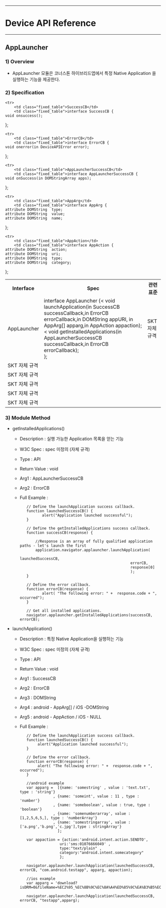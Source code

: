 <!--
{
	"id": 6517 ,
	
	"title": "AppLauncher",
	"outline": "AppLauncher 모듈은 코너스톤 하이브리드앱에서 특정 Native App을 실행하는 기능을 제공한다.",
	
	"tags" : ["runtime"],
	
	"order": [6, 5, 17],
	"thumbnail": "6.1.00.runtime_structure.png"
}
-->

----------

# Device API Reference 

----------

## AppLauncher  

### 1) Overview

- AppLauncher 모듈은 코너스톤 하이브리드앱에서 특정 Native Application 을 실행하는 기능을 제공한다. 

### 2) Specification

<table class="table table-bordered">
	<tr>
		<th class="fixed_table">Interface</th>
		<th class="fixed_table">Spec</th>
		<th>관련 표준</th>
	</tr>
	<tr>
		<td class="fixed_table">AppLauncher</td>
		<td class="fixed_table">interface AppLauncher {<
	void launchApplication(in SuccessCB successCallback,in ErrorCB errorCallback,in DOMString appURI,
	                in AppArg[] apparg,in AppAction appaction);<
	void getInstalledApplications(in AppLauncherSuccessCB successCallback,in ErrorCB errorCallback);<br>
};
		</td>
		<td>SKT 자체 규격</td>
	</tr>

	<tr>
		<td class="fixed_table">SuccessCB</td>
		<td class="fixed_table">interface SuccessCB {
	void onsuccess();
};
		</td>
		<td>SKT 자체 규격</td>
	</tr>

	<tr>
		<td class="fixed_table">ErrorCB</td>
		<td class="fixed_table">interface ErrorCB {
	void onerror(in DeviceAPIError error);
};
		</td>
		<td>SKT 자체 규격</td>
	</tr>

	<tr>
		<td class="fixed_table">AppLauncherSuccessCB</td>
		<td class="fixed_table">interface AppLauncherSuccessCB {
	void onSuccess(in DOMStringArray apps);
};
		</td>
		<td>SKT 자체 규격</td>
	</tr>

	<tr>
		<td class="fixed_table">AppArg</td>
		<td class="fixed_table">interface AppArg {
	attribute DOMString  type;
	attribute DOMString  value;
	attribute DOMString  name;
};
		</td>
		<td>SKT 자체 규격</td>
	</tr>

	<tr>
		<td class="fixed_table">AppAction</td>
		<td class="fixed_table">interface AppAction {
	attribute DOMString  action;
	attribute DOMString  uri; 
	attribute DOMString  type;
	attribute DOMString  category;
};
		</td>
		<td>SKT 자체 규격</td>
	</tr>

</table>

### 3) Module Method

- getInstalledApplications()

	- Description : 실행 가능한 Application 목록을 얻는 기능
	- W3C Spec : spec 미정의 (자체 규격)
	- Type : API 
	- Return Value : void
	- Arg1 : AppLauncherSuccessCB
	- Arg2 : ErrorCB
	- Full Example :

			 // Define the launchApplication success callback.
			 function launchedSuccessCB() {
			        alert("Application launched successful");
			 }

			 // Define the getInstalledApplications success callback.
			 function successCB(response) {

				 //Response is an array of fully qualified application paths - let's launch the first
				 application.navigator.applauncher.launchApplication(
			                								launchedSuccessCB,
											                errorCB,
											                response[0]
											        		);
			 }

			 // Define the error callback.
			 function errorCB(response) {
			        alert( "The following error: " +  response.code + ", occurred");
			 }

			 // Get all installed applications.
			 navigator.applauncher.getInstalledApplications(successCB, errorCB);

- launchApplication()

	- Description : 특정 Native Application을 실행하는 기능 
	- W3C Spec : spec 미정의 (자체 규격)
	- Type : API 
	- Return Value : void
	- Arg1 : SuccessCB
	- Arg2 : ErrorCB
	- Arg3 : DOMString
	- Arg4 : android - AppArg[]  / iOS -DOMString
	- Arg5 : android - AppAction / iOS - NULL
	- Full Example :

			 // Define the launchApplication success callback.
			 function launchedSuccessCB() {
			      alert("Application launched successful");
			 }

			 // Define the error callback.
			 function errorCB(response) {
			      alert( "The following error: " +  response.code + ", occurred");
			 }

			 //android example
			 var apparg =  [{name: 'somestring' , value : 'text.txt', type : 'string'}                    
						 , {name: 'someint', value : 11 , type : 'number'}
						 , {name: 'someboolean', value : true, type : 'boolean'}
						 , {name: 'somenumberarray', value : [1,2,5,6,5,], type : 'numberArray'}
						 , {name: 'somestringarray', value : ['a.png','b.png','c.jpg'],type : stringArray'}                                         
			               ];

			 var appaction = {action:'android.intent.action.SENDTO',                                                              
							uri:'sms:01076666049' , 
							type:"text/plain" , 
							category:"android.intent.somecategory"
							};
			
			 navigator.applauncher.launchApplication(launchedSuccessCB, errorCB, "com.android.testapp", apparg, appaction);
			
			 //ios example
			 var apparg = 'download?isDRM=0&fileName=%EC2%95_%EC%8B%9C%EC%8A%A4%ED%85%9C%EA%B3%B5%EC%A7%80.pdf&view=1&urlSchemes=I000ST0024&docId=12200627';

			 navigator.applauncher.launchApplication(launchedSuccessCB, errorCB, "testapp",apparg);